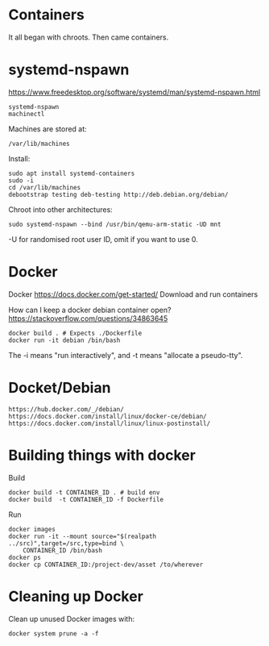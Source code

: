 # Containers
It all began with chroots. Then came containers.

# systemd-nspawn
https://www.freedesktop.org/software/systemd/man/systemd-nspawn.html

    systemd-nspawn
    machinectl

Machines are stored at:

    /var/lib/machines

Install:

    sudo apt install systemd-containers
    sudo -i
    cd /var/lib/machines
    debootstrap testing deb-testing http://deb.debian.org/debian/

Chroot into other architectures:

    sudo systemd-nspawn --bind /usr/bin/qemu-arm-static -UD mnt

-U for randomised root user ID, omit if you want to use 0.

# Docker
Docker https://docs.docker.com/get-started/
Download and run containers

How can I keep a docker debian container open?
https://stackoverflow.com/questions/34863645

    docker build . # Expects ./Dockerfile
    docker run -it debian /bin/bash

The -i means "run interactively", and -t means "allocate a pseudo-tty".

# Docket/Debian

    https://hub.docker.com/_/debian/
    https://docs.docker.com/install/linux/docker-ce/debian/
    https://docs.docker.com/install/linux/linux-postinstall/

# Building things with docker
Build

    docker build -t CONTAINER_ID . # build env
    docker build  -t CONTAINER_ID -f Dockerfile

Run

    docker images
    docker run -it --mount source="$(realpath ../src)",target=/src,type=bind \
        CONTAINER_ID /bin/bash
    docker ps
    docker cp CONTAINER_ID:/project-dev/asset /to/wherever


# Cleaning up Docker
Clean up unused Docker images with:

    docker system prune -a -f
